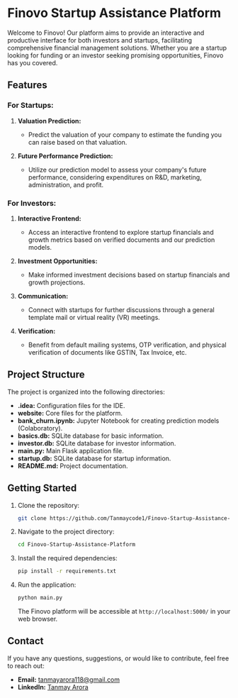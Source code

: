 # Finovo Startup Assistance Platform

Welcome to Finovo! Our platform aims to provide an interactive and productive interface for both investors and startups, facilitating comprehensive financial management solutions. Whether you are a startup looking for funding or an investor seeking promising opportunities, Finovo has you covered.

## Features

### For Startups:

1. **Valuation Prediction:**
   - Predict the valuation of your company to estimate the funding you can raise based on that valuation.

2. **Future Performance Prediction:**
   - Utilize our prediction model to assess your company's future performance, considering expenditures on R&D, marketing, administration, and profit.

### For Investors:

1. **Interactive Frontend:**
   - Access an interactive frontend to explore startup financials and growth metrics based on verified documents and our prediction models.

2. **Investment Opportunities:**
   - Make informed investment decisions based on startup financials and growth projections.

3. **Communication:**
   - Connect with startups for further discussions through a general template mail or virtual reality (VR) meetings.

4. **Verification:**
   - Benefit from default mailing systems, OTP verification, and physical verification of documents like GSTIN, Tax Invoice, etc.

## Project Structure

The project is organized into the following directories:

- **.idea:** Configuration files for the IDE.
- **website:** Core files for the platform.
- **bank_churn.ipynb:** Jupyter Notebook for creating prediction models (Colaboratory).
- **basics.db:** SQLite database for basic information.
- **investor.db:** SQLite database for investor information.
- **main.py:** Main Flask application file.
- **startup.db:** SQLite database for startup information.
- **README.md:** Project documentation.

## Getting Started

1. Clone the repository:

   ```bash
   git clone https://github.com/Tanmaycode1/Finovo-Startup-Assistance-Platform.git
   ```

2. Navigate to the project directory:

   ```bash
   cd Finovo-Startup-Assistance-Platform
   ```

3. Install the required dependencies:

   ```bash
   pip install -r requirements.txt
   ```

4. Run the application:

   ```bash
   python main.py
   ```

   The Finovo platform will be accessible at `http://localhost:5000/` in your web browser.

## Contact

If you have any questions, suggestions, or would like to contribute, feel free to reach out:

- **Email:** [tanmayarora118@gmail.com](mailto:tanmayarora118@gmail.com)
- **LinkedIn:** [Tanmay Arora](https://www.linkedin.com/in/tanmaycode1)
